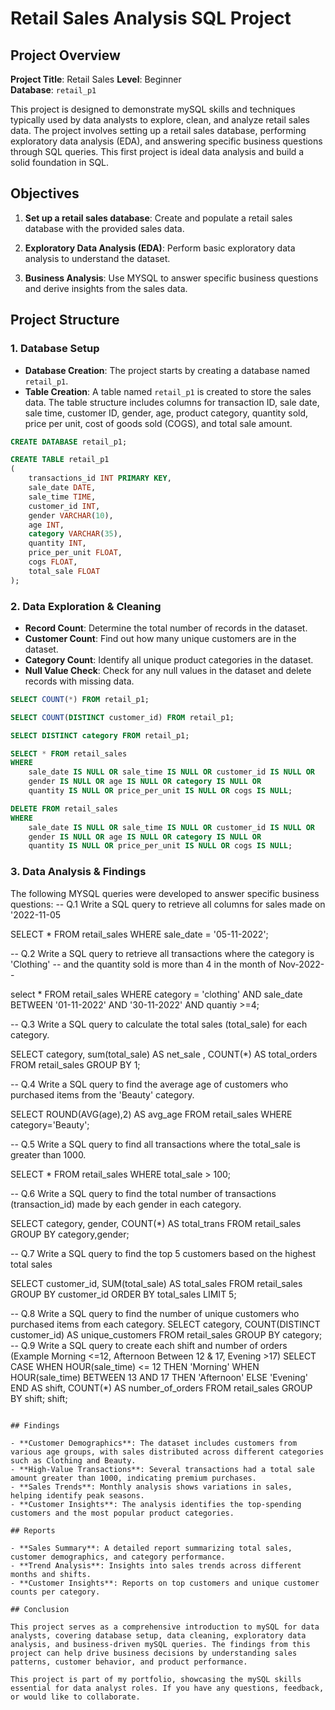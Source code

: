 # Retail Sales Analysis SQL Project

## Project Overview

**Project Title**: Retail Sales 
**Level**: Beginner  
**Database**: `retail_p1`

This project is designed to demonstrate  mySQL skills and techniques typically used by data analysts to explore, clean, and analyze retail sales data. The project involves setting up a retail sales database, performing exploratory data analysis (EDA), and answering specific business questions through SQL queries. This  first project is ideal data analysis and build a solid foundation in SQL.

## Objectives

1. **Set up a retail sales database**: Create and populate a retail sales database with the provided sales data.

2. **Exploratory Data Analysis (EDA)**: Perform basic exploratory data analysis to understand the dataset.
3. **Business Analysis**: Use MYSQL to answer specific business questions and derive insights from the sales data.

## Project Structure

### 1. Database Setup

- **Database Creation**: The project starts by creating a database named `retail_p1`.
- **Table Creation**: A table named `retail_p1` is created to store the sales data. The table structure includes columns for transaction ID, sale date, sale time, customer ID, gender, age, product category, quantity sold, price per unit, cost of goods sold (COGS), and total sale amount.

```sql
CREATE DATABASE retail_p1;

CREATE TABLE retail_p1
(
    transactions_id INT PRIMARY KEY,
    sale_date DATE,	
    sale_time TIME,
    customer_id INT,	
    gender VARCHAR(10),
    age INT,
    category VARCHAR(35),
    quantity INT,
    price_per_unit FLOAT,	
    cogs FLOAT,
    total_sale FLOAT
);
```

### 2. Data Exploration & Cleaning

- **Record Count**: Determine the total number of records in the dataset.
- **Customer Count**: Find out how many unique customers are in the dataset.
- **Category Count**: Identify all unique product categories in the dataset.
- **Null Value Check**: Check for any null values in the dataset and delete records with missing data.

```sql
SELECT COUNT(*) FROM retail_p1;

SELECT COUNT(DISTINCT customer_id) FROM retail_p1;

SELECT DISTINCT category FROM retail_p1;

SELECT * FROM retail_sales
WHERE 
    sale_date IS NULL OR sale_time IS NULL OR customer_id IS NULL OR 
    gender IS NULL OR age IS NULL OR category IS NULL OR 
    quantity IS NULL OR price_per_unit IS NULL OR cogs IS NULL;

DELETE FROM retail_sales
WHERE 
    sale_date IS NULL OR sale_time IS NULL OR customer_id IS NULL OR 
    gender IS NULL OR age IS NULL OR category IS NULL OR 
    quantity IS NULL OR price_per_unit IS NULL OR cogs IS NULL;
```

### 3. Data Analysis & Findings

The following MYSQL queries were developed to answer specific business questions:
-- Q.1 Write a SQL query to retrieve all columns for sales made on '2022-11-05

SELECT *
FROM retail_sales
WHERE sale_date = '05-11-2022';

-- Q.2 Write a SQL query to retrieve all transactions where the category is 'Clothing' 
--     and the quantity sold is more than 4 in the month of Nov-2022--

select *
FROM  retail_sales
WHERE category = 'clothing'
AND 
sale_date BETWEEN '01-11-2022' AND '30-11-2022'
AND 
quantiy >=4;

-- Q.3 Write a SQL query to calculate the total sales (total_sale) for each category.

SELECT 
      category,
      sum(total_sale) AS net_sale ,
      COUNT(*) AS total_orders
FROM retail_sales
GROUP BY 1;

-- Q.4 Write a SQL query to find the average age of customers who purchased items from the 'Beauty' category.

SELECT 
 ROUND(AVG(age),2) AS avg_age
 FROM retail_sales
 WHERE category='Beauty';
 
-- Q.5 Write a SQL query to find all transactions where the total_sale is greater than 1000.

SELECT * FROM retail_sales
WHERE total_sale > 100;

-- Q.6 Write a SQL query to find the total number of transactions (transaction_id) made by each gender in each category.

SELECT 
       category,
        gender,
      COUNT(*) AS total_trans
 FROM retail_sales
 GROUP BY category,gender;
 
-- Q.7 Write a SQL query to find the top 5 customers based on the highest total sales  

 SELECT 
      customer_id,
	  SUM(total_sale) AS total_sales
FROM  retail_sales
GROUP BY customer_id 
ORDER BY total_sales
LIMIT 5;   
  
-- Q.8 Write a SQL query to find the number of unique customers who purchased items from each category.
SELECT 
      category, 
      COUNT(DISTINCT customer_id) AS unique_customers
FROM  retail_sales
GROUP BY category; 
 -- Q.9 Write a SQL query to create each shift and number of orders (Example Morning <=12, Afternoon Between 12 & 17, Evening >17)
 SELECT 
    CASE 
        WHEN HOUR(sale_time) <= 12 THEN 'Morning'
        WHEN HOUR(sale_time) BETWEEN 13 AND 17 THEN 'Afternoon'
        ELSE 'Evening'
    END AS shift,
    COUNT(*) AS number_of_orders
FROM 
    retail_sales
GROUP BY 
    shift;
    shift;
```

## Findings

- **Customer Demographics**: The dataset includes customers from various age groups, with sales distributed across different categories such as Clothing and Beauty.
- **High-Value Transactions**: Several transactions had a total sale amount greater than 1000, indicating premium purchases.
- **Sales Trends**: Monthly analysis shows variations in sales, helping identify peak seasons.
- **Customer Insights**: The analysis identifies the top-spending customers and the most popular product categories.

## Reports

- **Sales Summary**: A detailed report summarizing total sales, customer demographics, and category performance.
- **Trend Analysis**: Insights into sales trends across different months and shifts.
- **Customer Insights**: Reports on top customers and unique customer counts per category.

## Conclusion

This project serves as a comprehensive introduction to mySQL for data analysts, covering database setup, data cleaning, exploratory data analysis, and business-driven mySQL queries. The findings from this project can help drive business decisions by understanding sales patterns, customer behavior, and product performance.

This project is part of my portfolio, showcasing the mySQL skills essential for data analyst roles. If you have any questions, feedback, or would like to collaborate.


